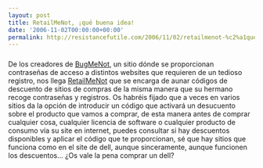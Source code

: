 ```yaml
---
layout: post
title: RetailMeNot, ¡qué buena idea!
date: '2006-11-02T00:00:00+00:00'
permalink: http://resistancefutile.com/2006/11/02/retailmenot-%c2%a1que-buena-idea/
---
```

<a href="http://www.retailmenot.com/"><img style="display:block; margin:0px auto 10px; text-align:center;cursor:pointer; cursor:hand;" src="http://photos1.blogger.com/blogger2/4553/2422/1600/Imagen%202.1.jpg" border="0" alt="" /></a>
De los creadores de <a href="http://www.bugmenot.com/">BugMeNot</a>, un sitio dónde se proporcionan contraseñas de acceso a distintos websites que requieren de un tedioso registro, nos llega <a href="http://www.retailmenot.com/">RetailMeNot</a> que se encarga de aunar códigos de descuento de sitios de compras de la misma manera que su hermano recoge contraseñas y registros. Os habréis fijado que a veces en varios sitios  da la opción de introducir un código que activará un desucuento sobre el producto que vamos a comprar, de esta manera antes de comprar cualquier cosa, cualquier licencia de software o cualquier producto de consumo vía su site en internet, puedes consultar si hay descuentos disponibles y aplicar el código que te proporcionan, sé que hay sitios que funciona como en el site de dell, aunque sinceramente, aunque funcionen los descuentos... ¿Os vale la pena comprar un dell?
